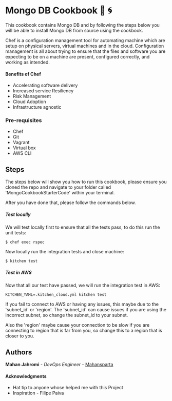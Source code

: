 # Mongo DB Cookbook :monkey: :cyclone:
This cookbook contains Mongo DB and by following the steps below you will be able to install Mongo DB from source using the cookbook.

Chef is a configuration management tool for automating machine which are setup on physical servers, virtual machines and in the cloud. Configuration management is all about trying to ensure that the files and software you are expecting to be on a machine are present, configured correctly, and working as intended.

#### Benefits of Chef
- Accelerating software delivery
- Increased service Resiliency
- Risk Management
- Cloud Adoption
- Infrastructure agnostic

### Pre-requisites

- Chef
- Git
- Vagrant
- Virtual box
- AWS CLI

## Steps
The steps below will show you how to run this cookbook, please ensure you cloned the repo and navigate to your folder called 'MongoCookbookStarterCode' within your terminal.

After you have done that, please follow the commands below.

##### Test locally
We will test locally first to ensure that all the tests pass, to do this run the unit tests:
```
$ chef exec rspec
```
Now locally run the integration tests and close machine:
```
$ kitchen test
```
##### Test in AWS
Now that all our test have passed, we will run the integration test in AWS:
```
KITCHEN_YAML=.kitchen_cloud.yml kitchen test
```

If you fail to connect to AWS or having any issues, this maybe due to the 'subnet_id' or 'region'.
The 'subnet_id' can cause issues if you are using the incorrect subnet, so change the subnet_id to your subnet.

Also the 'region' maybe cause your connection to be slow if you are connecting to region that is far from you, so change this to a region that is closer to you.

## Authors

**Mahan Jahromi** - *DevOps Engineer* - [Mahansparta](https://github.com/Mahansparta)

#### Acknowledgments

* Hat tip to anyone whose helped me with this Project
* Inspiration  - Filipe Paiva
